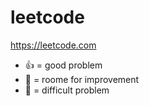 # leetcode
https://leetcode.com

- :+1: = good problem
- :turtle: = roome for improvement
- :thinking: = difficult problem